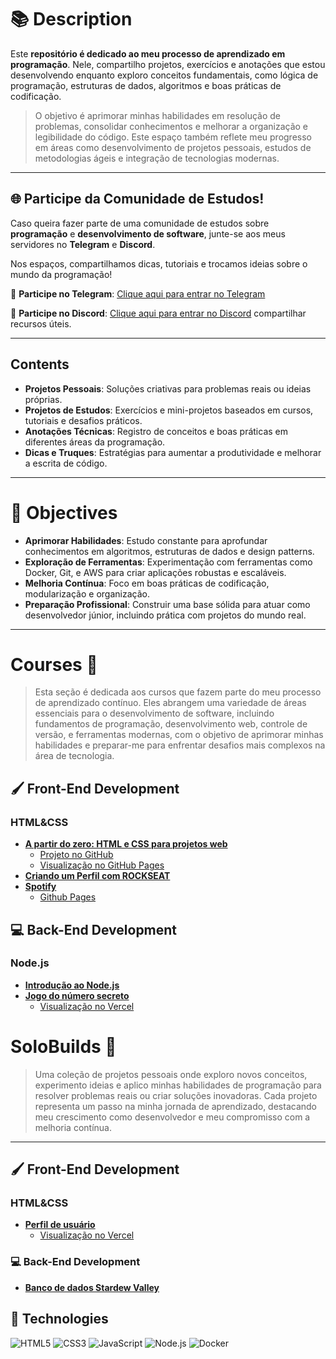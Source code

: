 # 📚 Description
Este **repositório é dedicado ao meu processo de aprendizado em programação**. Nele, compartilho projetos, exercícios e anotações que estou desenvolvendo enquanto exploro conceitos fundamentais, como lógica de programação, estruturas de dados, algoritmos e boas práticas de codificação.  

> O objetivo é aprimorar minhas habilidades em resolução de problemas, consolidar conhecimentos e melhorar a organização e legibilidade do código. Este espaço também reflete meu progresso em áreas como desenvolvimento de projetos pessoais, estudos de metodologias ágeis e integração de tecnologias modernas.  

--- 
## 🌐 Participe da Comunidade de Estudos!

Caso queira fazer parte de uma comunidade de estudos sobre **programação** e **desenvolvimento de software**, junte-se aos meus servidores no **Telegram** e **Discord**. 

Nos espaços, compartilhamos dicas, tutoriais e trocamos ideias sobre o mundo da programação!

🔗 **Participe no Telegram**: [Clique aqui para entrar no Telegram](t.me/programmingbrazil)

🔗 **Participe no Discord**: [Clique aqui para entrar no Discord](https://discord.gg/mEAnJxyQrp)
compartilhar recursos úteis.

---

## Contents

- **Projetos Pessoais**: Soluções criativas para problemas reais ou ideias próprias.  
- **Projetos de Estudos**: Exercícios e mini-projetos baseados em cursos, tutoriais e desafios práticos.  
- **Anotações Técnicas**: Registro de conceitos e boas práticas em diferentes áreas da programação.  
- **Dicas e Truques**: Estratégias para aumentar a produtividade e melhorar a escrita de código.  

---

# 🎯 **Objectives**  

- **Aprimorar Habilidades**: Estudo constante para aprofundar conhecimentos em algoritmos, estruturas de dados e design patterns.  
- **Exploração de Ferramentas**: Experimentação com ferramentas como Docker, Git, e AWS para criar aplicações robustas e escaláveis.  
- **Melhoria Contínua**: Foco em boas práticas de codificação, modularização e organização.  
- **Preparação Profissional**: Construir uma base sólida para atuar como desenvolvedor júnior, incluindo prática com projetos do mundo real.  

---

# **Courses** 💾  
>  Esta seção é dedicada aos cursos que fazem parte do meu processo de aprendizado contínuo. Eles abrangem uma variedade de áreas essenciais para o desenvolvimento de software, incluindo fundamentos de programação, desenvolvimento web, controle de versão, e ferramentas modernas, com o objetivo de aprimorar minhas habilidades e preparar-me para enfrentar desafios mais complexos na área de tecnologia.

## 🖌️ Front-End Development
### HTML&CSS
- **[A partir do zero: HTML e CSS para projetos web](https://cursos.alura.com.br/formacao-html-css)**  
  - [Projeto no GitHub](https://github.com/ZFantods/AluraHtmlAndCss)  
  - [Visualização no GitHub Pages](https://zfantods.github.io/AluraHtmlAndCss/)  
- **[Criando um Perfil com ROCKSEAT](https://github.com/ZFantods/rocketseat-Discover)**
- **[Spotify](https://github.com/ZFantods/imersao-alura-spotify)**
  - [Github Pages](https://zfantods.github.io/imersao-alura-spotify/)
##  💻 Back-End Development
### Node.js
- **[Introdução ao Node.js](https://github.com/ZFantods/javascript-nodejs-primeira-biblioteca)**
- **[Jogo do número secreto](https://github.com/ZFantods/jogo-do-numero-secreto)**
  - [Visualização no Vercel](https://jogo-steel-pi-51.vercel.app/)

# **SoloBuilds 🚀**  
> Uma coleção de projetos pessoais onde exploro novos conceitos, experimento ideias e aplico minhas habilidades de programação para resolver problemas reais ou criar soluções inovadoras. Cada projeto representa um passo na minha jornada de aprendizado, destacando meu crescimento como desenvolvedor e meu compromisso com a melhoria contínua.
---

## 🖌️ Front-End Development

### HTML&CSS

- **[Perfil de usuário](https://github.com/ZFantods/link-profile)**
  - [Visualização no Vercel](https://link-profile-seven.vercel.app/)  

###  💻 Back-End Development
- **[Banco de dados Stardew Valley](https://github.com/ZFantods/stardew-database)**

## 🚀 **Technologies**  
<div>
  <img src="https://img.shields.io/badge/HTML5-E34F26?style=for-the-badge&logo=html5&logoColor=white" alt="HTML5">
  <img src="https://img.shields.io/badge/CSS3-1572B6?style=for-the-badge&logo=css3&logoColor=white" alt="CSS3">
  <img src="https://img.shields.io/badge/JavaScript-F7DF1E?style=for-the-badge&logo=javascript&logoColor=black" alt="JavaScript">
  <img src="https://img.shields.io/badge/Node.js-339933?style=for-the-badge&logo=node.js&logoColor=white" alt="Node.js">
  <img src="https://img.shields.io/badge/Docker-2496ED?style=for-the-badge&logo=docker&logoColor=white" alt="Docker">
</div>  
